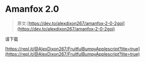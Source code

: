 # Amanfox 2.0

> 原文:[https://dev.to/alexdixon267/amanfox-2-0-2goj](https://dev.to/alexdixon267/amanfox-2-0-2goj)

请下载

[https://repl.it/@AlexDixon267/FruitfulBumpyApplescript?lite=true](https://repl.it/@AlexDixon267/FruitfulBumpyApplescript?lite=true)